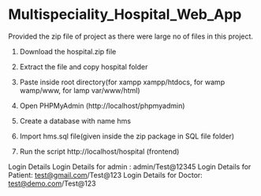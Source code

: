 # Multispeciality_Hospital_Web_App
Provided the zip file of project as there were large no of files in this project.

1. Download the hospital.zip file

2. Extract the file and copy hospital folder

3. Paste inside root directory(for xampp xampp/htdocs, for wamp wamp/www, for lamp var/www/html)

4. Open PHPMyAdmin (http://localhost/phpmyadmin)

5. Create a database with name hms

6. Import hms.sql file(given inside the zip package in SQL file folder)

7. Run the script http://localhost/hospital (frontend)

Login Details
Login Details for admin : admin/Test@12345
Login Details for Patient: test@gmail.com/Test@123
Login Details for Doctor: test@demo.com/Test@123
